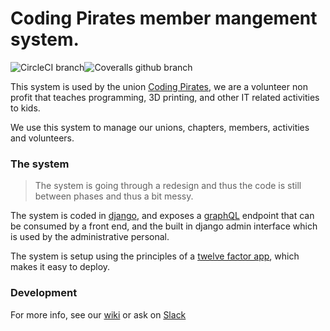 # Coding Pirates member mangement system.
![CircleCI branch](https://img.shields.io/circleci/project/github/CodingPirates/forenings_medlemmer/master.svg?style=for-the-badge)![Coveralls github branch](https://img.shields.io/coveralls/github/CodingPirates/forenings_medlemmer/master.svg?style=for-the-badge)


This system is used by the union [Coding Pirates][cpDK], we are a volunteer
non profit that teaches programming, 3D printing, and other IT related
activities to kids.

We use this system to manage our unions, chapters, members, activities and
volunteers.

### The system
> The system is going through a redesign and thus the code is still between
> phases and thus a bit messy.

The system is coded in [django][django], and exposes a [graphQL][graphQL]
endpoint that can be consumed by a front end, and the built in django admin
interface which is used by the administrative personal.

The system is setup using the principles of a [twelve factor app][12factor],
which makes it easy to deploy.


### Development
For more info, see our [wiki][wiki] or ask on [Slack][slack]

<!-- Links -->
[cpDK]: https://codingpirates.dk
[django]: https://www.djangoproject.com
[graphQl]: https://www.howtographql.com
[12factor]: https://12factor.net
[wiki]: https://github.com/CodingPirates/forenings_medlemmer/wiki
[slack]: https://slackinvite.codingpirates.dk/
